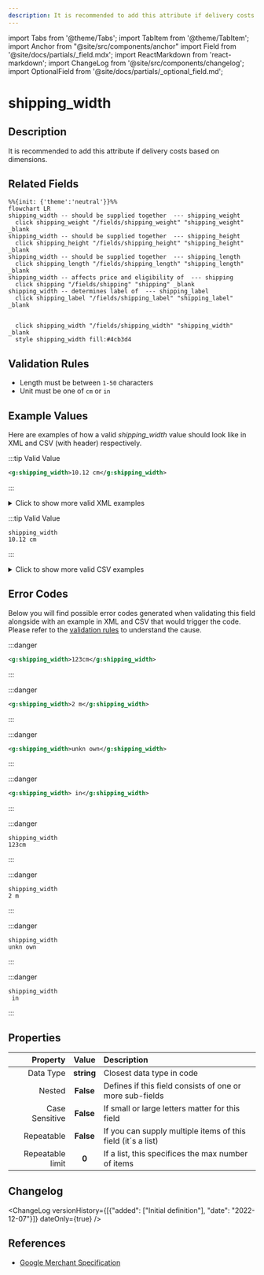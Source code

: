 ```yaml
---
description: It is recommended to add this attribute if delivery costs based on dimensions.
---
```


import Tabs from '@theme/Tabs';
import TabItem from '@theme/TabItem';
import Anchor from "@site/src/components/anchor"
import Field from '@site/docs/partials/_field.mdx';
import ReactMarkdown from 'react-markdown';
import ChangeLog from '@site/src/components/changelog';
import OptionalField from '@site/docs/partials/_optional_field.md';

# shipping_width

<OptionalField/>

## Description

It is recommended to add this attribute if delivery costs based on dimensions.


## Related Fields

```mermaid
%%{init: {'theme':'neutral'}}%%
flowchart LR
shipping_width -- should be supplied together  --- shipping_weight
  click shipping_weight "/fields/shipping_weight" "shipping_weight" _blank
shipping_width -- should be supplied together  --- shipping_height
  click shipping_height "/fields/shipping_height" "shipping_height" _blank
shipping_width -- should be supplied together  --- shipping_length
  click shipping_length "/fields/shipping_length" "shipping_length" _blank
shipping_width -- affects price and eligibility of  --- shipping
  click shipping "/fields/shipping" "shipping" _blank
shipping_width -- determines label of  --- shipping_label
  click shipping_label "/fields/shipping_label" "shipping_label" _blank
   
  
  click shipping_width "/fields/shipping_width" "shipping_width" _blank
  style shipping_width fill:#4cb3d4
```




## Validation Rules

- Length must be between `1-50` characters
- Unit must be one of `cm` or `in`


## Example Values

Here are examples of how a valid *shipping_width* value  should look like in XML and CSV (with header) respectively.

<Tabs>
  <TabItem value="valid_xml" label="XML" default>

:::tip Valid Value

```xml
<g:shipping_width>10.12 cm</g:shipping_width>
```

:::

<details>
  <summary>Click to show more valid XML examples</summary>
  <div>

```xml
<g:shipping_width>10.12 cm</g:shipping_width>
```

```xml
<g:shipping_width>0 cm</g:shipping_width>
```

```xml
<g:shipping_width>0.0 in</g:shipping_width>
```

```xml
<g:shipping_width>11 cm</g:shipping_width>
```

```xml
<g:shipping_width>15.2 in</g:shipping_width>
```


  </div>
</details>

 </TabItem>
  <TabItem value="valid_csv" label="CSV">

:::tip Valid Value

```csv
shipping_width
10.12 cm
```

:::

<details>
  <summary>Click to show more valid CSV examples</summary>
  <div>

```csv
shipping_width
10.12 cm
```

```csv
shipping_width
0 cm
```

```csv
shipping_width
0.0 in
```

```csv
shipping_width
11 cm
```

```csv
shipping_width
15.2 in
```


  </div>
</details>

  </TabItem>
</Tabs>

## Error Codes

Below you will find possible error codes generated when validating this field alongside with an example in XML and CSV that would trigger the code. Please refer to the [validation rules](#validation-rules) to understand the cause.

<Tabs>
  <TabItem value="invalid_xml" label="XML" default>

:::danger <Anchor id="validation_invalid_format" title="validation_invalid_format" /> 

```xml
<g:shipping_width>123cm</g:shipping_width>
```

:::

:::danger <Anchor id="validation_invalid_length_unit" title="validation_invalid_length_unit" /> 

```xml
<g:shipping_width>2 m</g:shipping_width>
```

:::

:::danger <Anchor id="validation_invalid_value" title="validation_invalid_value" /> 

```xml
<g:shipping_width>unkn own</g:shipping_width>
```

:::

:::danger <Anchor id="validation_missing_value" title="validation_missing_value" /> 

```xml
<g:shipping_width> in</g:shipping_width>
```

:::


 </TabItem>
  <TabItem value="invalid_csv" label="CSV">

:::danger <Anchor id="validation_invalid_format" title="validation_invalid_format" /> 

```csv
shipping_width
123cm
```

:::

:::danger <Anchor id="validation_invalid_length_unit" title="validation_invalid_length_unit" /> 

```csv
shipping_width
2 m
```

:::

:::danger <Anchor id="validation_invalid_value" title="validation_invalid_value" /> 

```csv
shipping_width
unkn own
```

:::

:::danger <Anchor id="validation_missing_value" title="validation_missing_value" /> 

```csv
shipping_width
 in
```

:::


  </TabItem>
</Tabs>

## Properties

|     **Property** |         **Value**          | **Description**                                              |
|-----------------:|:--------------------------:|:-------------------------------------------------------------|
|        Data Type |    **string**     | Closest data type in code                                    |
|           Nested |      **False**      | Defines if this field consists of one or more sub-fields     |
|   Case Sensitive |  **False**  | If small or large letters matter for this field              |
|       Repeatable |    **False**    | If you can supply multiple items of this field (it´s a list) |
| Repeatable limit | **0** | If a list, this specifices the max number of items           |

## Changelog
<ChangeLog versionHistory={[{"added": ["Initial definition"], "date": "2022-12-07"}]} dateOnly={true} />

## References
- [Google Merchant Specification](https://support.google.com/merchants/answer/6324498?hl=en-GB&ref_topic=6324338)
